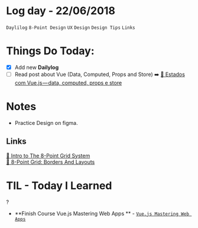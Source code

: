 # Log day - 22/06/2018

`Daylilog` `8-Point Design` `UX` `Design` `Design Tips` `Links` 

# Things Do Today:
- [x] Add new **Dailylog**
- [ ] Read post about Vue (Data, Computed, Props and Store) ➡️  [:newspaper: Estados com Vue.js — data, computed, props e store](https://blog.codecasts.com.br/estados-com-vue-js-data-computed-props-e-store-d8c6da4627ca)

# Notes
- Practice Design on figma.

## Links

[:newspaper: Intro to The 8-Point Grid System](https://builttoadapt.io/intro-to-the-8-point-grid-system-d2573cde8632)  
[:newspaper: 8-Point Grid: Borders And Layouts](https://builttoadapt.io/8-point-grid-borders-and-layouts-e91eb97f5091?source=user_profile---------3----------------)

# TIL - Today I Learned
?


- **Finish Course Vue.js Mastering Web Apps ** - [`Vue.js Mastering Web Apps`](https://github.com/wgoulaart/vue-js-mastering-webapps)